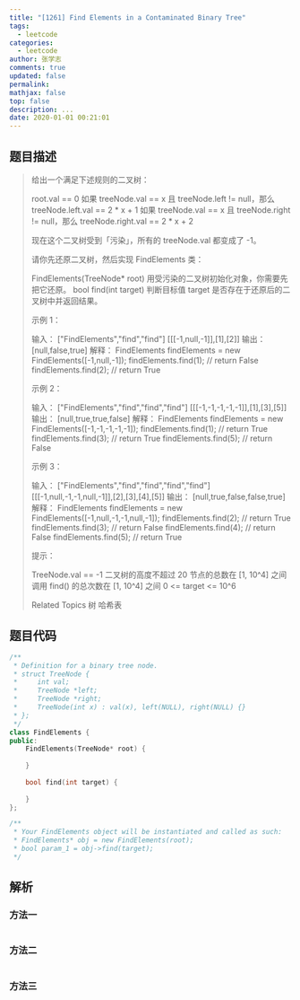 ```yaml
---
title: "[1261] Find Elements in a Contaminated Binary Tree"
tags:
  - leetcode
categories:
  - leetcode
author: 张学志
comments: true
updated: false
permalink:
mathjax: false
top: false
description: ...
date: 2020-01-01 00:21:01
---
```


## 题目描述

> 给出一个满足下述规则的二叉树： 
> 
> 
> root.val == 0 
> 如果 treeNode.val == x 且 treeNode.left != null，那么 treeNode.left.val == 2 * x + 1 
> 如果 treeNode.val == x 且 treeNode.right != null，那么 treeNode.right.val == 2 * x + 2 
> 
> 
> 现在这个二叉树受到「污染」，所有的 treeNode.val 都变成了 -1。 
> 
> 请你先还原二叉树，然后实现 FindElements 类： 
> 
> 
> FindElements(TreeNode* root) 用受污染的二叉树初始化对象，你需要先把它还原。 
> bool find(int target) 判断目标值 target 是否存在于还原后的二叉树中并返回结果。 
> 
> 
> 
> 
> 示例 1： 
> 
> 
> 
> 输入：
> ["FindElements","find","find"]
> [[[-1,null,-1]],[1],[2]]
> 输出：
> [null,false,true]
> 解释：
> FindElements findElements = new FindElements([-1,null,-1]); 
> findElements.find(1); // return False 
> findElements.find(2); // return True 
> 
> 示例 2： 
> 
> 
> 
> 输入：
> ["FindElements","find","find","find"]
> [[[-1,-1,-1,-1,-1]],[1],[3],[5]]
> 输出：
> [null,true,true,false]
> 解释：
> FindElements findElements = new FindElements([-1,-1,-1,-1,-1]);
> findElements.find(1); // return True
> findElements.find(3); // return True
> findElements.find(5); // return False 
> 
> 示例 3： 
> 
> 
> 
> 输入：
> ["FindElements","find","find","find","find"]
> [[[-1,null,-1,-1,null,-1]],[2],[3],[4],[5]]
> 输出：
> [null,true,false,false,true]
> 解释：
> FindElements findElements = new FindElements([-1,null,-1,-1,null,-1]);
> findElements.find(2); // return True
> findElements.find(3); // return False
> findElements.find(4); // return False
> findElements.find(5); // return True
> 
> 
> 
> 
> 提示： 
> 
> 
> TreeNode.val == -1 
> 二叉树的高度不超过 20 
> 节点的总数在 [1, 10^4] 之间 
> 调用 find() 的总次数在 [1, 10^4] 之间 
> 0 <= target <= 10^6 
> 
> Related Topics 树 哈希表

## 题目代码

```cpp
/**
 * Definition for a binary tree node.
 * struct TreeNode {
 *     int val;
 *     TreeNode *left;
 *     TreeNode *right;
 *     TreeNode(int x) : val(x), left(NULL), right(NULL) {}
 * };
 */
class FindElements {
public:
    FindElements(TreeNode* root) {
        
    }
    
    bool find(int target) {
        
    }
};

/**
 * Your FindElements object will be instantiated and called as such:
 * FindElements* obj = new FindElements(root);
 * bool param_1 = obj->find(target);
 */
```

## 解析

### 方法一

```cpp

```

### 方法二

```cpp

```

### 方法三

```cpp

```

